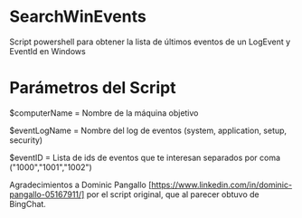 # SearchWinEvents
Script powershell para obtener la lista de últimos eventos de un LogEvent y EventId en Windows

# Parámetros del Script
$computerName = Nombre de la máquina objetivo

$eventLogName = Nombre del log de eventos (system, application, setup, security)

$eventID = Lista de ids de eventos que te interesan separados por coma ("1000","1001","1002")

Agradecimientos a Dominic Pangallo [https://www.linkedin.com/in/dominic-pangallo-05167911/] por el script original, que al parecer obtuvo de BingChat.
